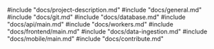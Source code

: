 #include "docs/project-description.md"
#include "docs/general.md"
#include "docs/git.md"
#include "docs/database.md"
#include "docs/api/main.md"
#include "docs/workers.md"
#include "docs/frontend/main.md"
#include "docs/data-ingestion.md"
#include "docs/mobile/main.md"
#include "docs/contribute.md"
